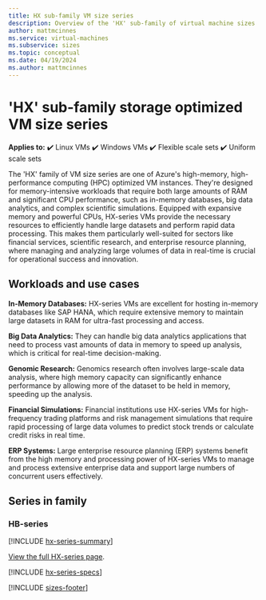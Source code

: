 ```yaml
---
title: HX sub-family VM size series
description: Overview of the 'HX' sub-family of virtual machine sizes
author: mattmcinnes
ms.service: virtual-machines
ms.subservice: sizes
ms.topic: conceptual
ms.date: 04/19/2024
ms.author: mattmcinnes
---
```


# 'HX' sub-family storage optimized VM size series

**Applies to:** :heavy_check_mark: Linux VMs :heavy_check_mark: Windows VMs :heavy_check_mark: Flexible scale sets :heavy_check_mark: Uniform scale sets

The 'HX' family of VM size series are one of Azure's high-memory, high-performance computing (HPC) optimized VM instances. They're designed for memory-intensive workloads that require both large amounts of RAM and significant CPU performance, such as in-memory databases, big data analytics, and complex scientific simulations. Equipped with expansive memory and powerful CPUs, HX-series VMs provide the necessary resources to efficiently handle large datasets and perform rapid data processing. This makes them particularly well-suited for sectors like financial services, scientific research, and enterprise resource planning, where managing and analyzing large volumes of data in real-time is crucial for operational success and innovation.

## Workloads and use cases

**In-Memory Databases:** HX-series VMs are excellent for hosting in-memory databases like SAP HANA, which require extensive memory to maintain large datasets in RAM for ultra-fast processing and access.

**Big Data Analytics:** They can handle big data analytics applications that need to process vast amounts of data in memory to speed up analysis, which is critical for real-time decision-making.

**Genomic Research:** Genomics research often involves large-scale data analysis, where high memory capacity can significantly enhance performance by allowing more of the dataset to be held in memory, speeding up the analysis.

**Financial Simulations:** Financial institutions use HX-series VMs for high-frequency trading platforms and risk management simulations that require rapid processing of large data volumes to predict stock trends or calculate credit risks in real time.

**ERP Systems:** Large enterprise resource planning (ERP) systems benefit from the high memory and processing power of HX-series VMs to manage and process extensive enterprise data and support large numbers of concurrent users effectively.

## Series in family

### HB-series
[!INCLUDE [hx-series-summary](./includes/hx-series-summary.md)]

[View the full HX-series page](../../hx-series.md).

[!INCLUDE [hx-series-specs](./includes/hx-series-specs.md)]


[!INCLUDE [sizes-footer](../includes/sizes-footer.md)]